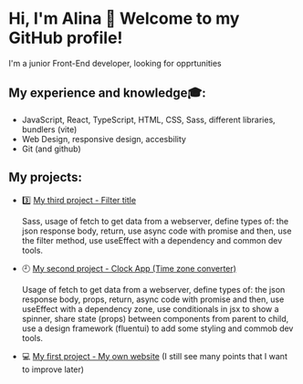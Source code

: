 # Hi, I'm Alina 👋 Welcome to my GitHub profile!

 I'm a junior Front-End developer, looking for opprtunities

## My experience and knowledge🎓:
- JavaScript, React, TypeScript, HTML, CSS, Sass, different libraries, bundlers (vite)
- Web Design, responsive design, accesbility
- Git (and github)
  
## My projects:
- :three: [My third project - Filter title](https://mees100.github.io/my-project3/)  

  Sass, usage of fetch to get data from a webserver, define types of: the json response body, return, use async code with promise and then, use the filter method, use useEffect with a dependency and common dev tools.
 
- :clock9: <a href="https://github.com/Mees100/clock-app">My second project - Clock App (Time zone converter)</a>
 
  Usage of fetch to get data from a webserver, define types of: the json response body, props, return, async code with promise and then, use useEffect with a dependency zone, use conditionals in jsx to show a spinner, share state (props) between components from parent to child, use a design framework (fluentui) to add some styling and commob dev tools.

- 💻 <a href="https://github.com/Mees100/Mees100.github.io">My first project - My own website</a> (I still see many points that I want to improve later)




